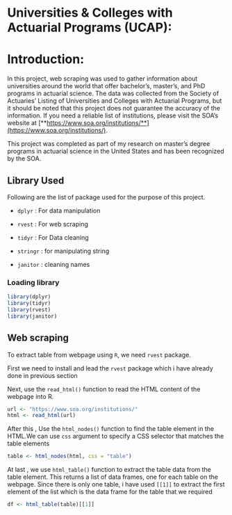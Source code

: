 Universities & Colleges with Actuarial Programs (UCAP):
================

# Introduction:

In this project, web scraping was used to gather information about
universities around the world that offer bachelor’s, master’s, and PhD
programs in actuarial science. The data was collected from the Society
of Actuaries’ Listing of Universities and Colleges with Actuarial
Programs, but it should be noted that this project does not guarantee
the accuracy of the information. If you need a reliable list of
institutions, please visit the SOA’s website at
[**https://www.soa.org/institutions/**](https://www.soa.org/institutions/).

This project was completed as part of my research on master’s degree
programs in actuarial science in the United States and has been
recognized by the SOA.

## Library Used

Following are the list of package used for the purpose of this project.

- `dplyr` : For data manipulation

- `rvest` : For web scraping

- `tidyr` : For Data cleaning

- `stringr` : for manipulating string

- `janitor` : cleaning names

### Loading library

``` r
library(dplyr)
library(tidyr)
library(rvest)
library(janitor)
```

## Web scraping

To extract table from webpage using `R`, we need `rvest` package.

First we need to install and lead the `rvest` package which i have
already done in previous section

Next, use the `read_html()` function to read the HTML content of the
webpage into R.

``` r
url <- "https://www.soa.org/institutions/"
html <- read_html(url)
```

After this , Use the `html_nodes()` function to find the table element
in the HTML.We can use `css` argument to specify a CSS selector that
matches the table elements

``` r
table <- html_nodes(html, css = "table")
```

At last , we use `html_table()` function to extract the table data from
the table element. This returns a list of data frames, one for each
table on the webpage. Since there is only one table, i have used `[[1]]`
to extract the first element of the list which is the data frame for the
table that we required

``` r
df <- html_table(table)[[1]]
```
